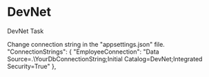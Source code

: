 # DevNet
DevNet Task

Change connection string in the "appsettings.json" file.
"ConnectionStrings": {
    "EmployeeConnection": "Data Source=.\YourDbConnectionString;Initial Catalog=DevNet;Integrated Security=True"
  },
